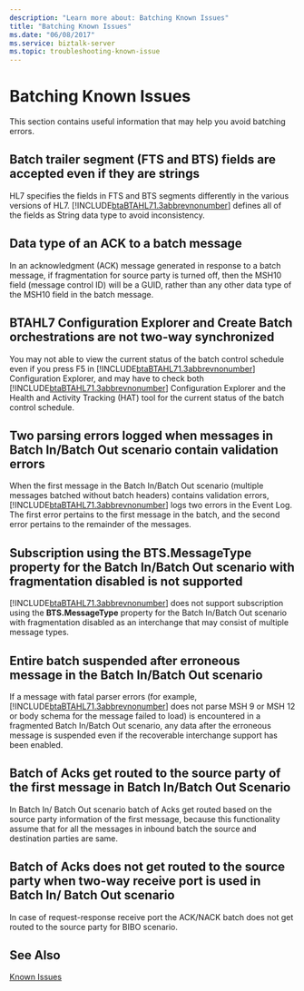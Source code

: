 ```yaml
---
description: "Learn more about: Batching Known Issues"
title: "Batching Known Issues"
ms.date: "06/08/2017"
ms.service: biztalk-server
ms.topic: troubleshooting-known-issue
---
```

# Batching Known Issues
This section contains useful information that may help you avoid batching errors.  
  
## Batch trailer segment (FTS and BTS) fields are accepted even if they are strings  
 HL7 specifies the fields in FTS and BTS segments differently in the various versions of HL7. [!INCLUDE[btaBTAHL71.3abbrevnonumber](../../includes/btabtahl71-3abbrevnonumber-md.md)] defines all of the fields as String data type to avoid inconsistency.  
  
## Data type of an ACK to a batch message  
 In an acknowledgment (ACK) message generated in response to a batch message, if fragmentation for source party is turned off, then the MSH10 field (message control ID) will be a GUID, rather than any other data type of the MSH10 field in the batch message.  
  
## BTAHL7 Configuration Explorer and Create Batch orchestrations are not two-way synchronized  
 You may not able to view the current status of the batch control schedule even if you press F5 in [!INCLUDE[btaBTAHL71.3abbrevnonumber](../../includes/btabtahl71-3abbrevnonumber-md.md)] Configuration Explorer, and may have to check both [!INCLUDE[btaBTAHL71.3abbrevnonumber](../../includes/btabtahl71-3abbrevnonumber-md.md)] Configuration Explorer and the Health and Activity Tracking (HAT) tool for the current status of the batch control schedule.  
  
## Two parsing errors logged when messages in Batch In/Batch Out scenario contain validation errors  
 When the first message in the Batch In/Batch Out scenario (multiple messages batched without batch headers) contains validation errors, [!INCLUDE[btaBTAHL71.3abbrevnonumber](../../includes/btabtahl71-3abbrevnonumber-md.md)] logs two errors in the Event Log. The first error pertains to the first message in the batch, and the second error pertains to the remainder of the messages.  
  
## Subscription using the BTS.MessageType property for the Batch In/Batch Out scenario with fragmentation disabled is not supported  
 [!INCLUDE[btaBTAHL71.3abbrevnonumber](../../includes/btabtahl71-3abbrevnonumber-md.md)] does not support subscription using the **BTS.MessageType** property for the Batch In/Batch Out scenario with fragmentation disabled as an interchange that may consist of multiple message types.  
  
## Entire batch suspended after erroneous message in the Batch In/Batch Out scenario  
 If a message with fatal parser errors (for example, [!INCLUDE[btaBTAHL71.3abbrevnonumber](../../includes/btabtahl71-3abbrevnonumber-md.md)] does not parse MSH 9 or MSH 12 or body schema for the message failed to load) is encountered in a fragmented Batch In/Batch Out scenario, any data after the erroneous message is suspended even if the recoverable interchange support has been enabled.  
  
## Batch of Acks get routed to the source party of the first message in Batch In/Batch Out Scenario  
 In Batch In/ Batch Out scenario batch of Acks get routed based on the source party information of the first message, because this functionality assume that for all the messages in inbound batch the source and destination parties are same.  
  
## Batch of Acks does not get routed to the source party when two-way receive port is used in Batch In/ Batch Out scenario  
 In case of request-response receive port the ACK/NACK batch does not get routed to the source party for BIBO scenario.  
  
## See Also  
 [Known Issues](../../adapters-and-accelerators/accelerator-hl7/known-issues1.md)

